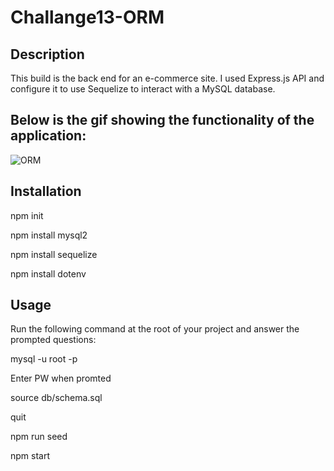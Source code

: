 # Challange13-ORM

## Description
This build is the back end for an e-commerce site. I used Express.js API and configure it to use Sequelize to interact with a MySQL database.

##  Below is the gif showing the functionality of the application:
![ORM](https://github.com/ShivaTagh/Challange13-ORM/assets/127795324/cdf513e8-c262-4346-8876-cb20062d8433)

## Installation
npm init

npm install mysql2

npm install sequelize

npm install dotenv

## Usage
Run the following command at the root of your project and answer the prompted questions:

mysql -u root -p

Enter PW when promted

source db/schema.sql

quit

npm run seed

npm start

